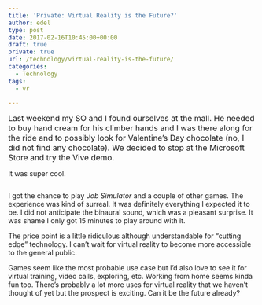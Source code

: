 ```yaml
---
title: 'Private: Virtual Reality is the Future?'
author: edel
type: post
date: 2017-02-16T10:45:00+00:00
draft: true
private: true
url: /technology/virtual-reality-is-the-future/
categories:
  - Technology
tags:
  - vr

---
```

<span style="font-size: 16px;">Last weekend my SO and I found ourselves at the mall. He needed to buy hand cream for his climber hands and I was there along for the ride and to possibly look for Valentine&#8217;s Day chocolate (no, I did not find any chocolate). We decided to stop at the Microsoft Store and try the Vive demo.</span>

It was super cool.

[<img src="https://i1.wp.com/edelgrace.me/blog/wp-content/uploads/2017/02/wp-image-1352981800jpg.jpg?resize=663%2C1179" alt="" class="wp-image-207 alignnone size-full"  data-recalc-dims="1" />][1]

I got the chance to play _Job Simulator_ and a couple of other games. The experience was kind of surreal. It was definitely everything I expected it to be. I did not anticipate the binaural sound, which was a pleasant surprise. It was shame I only got 15 minutes to play around with it.

The price point is a little ridiculous although understandable for &#8220;cutting edge&#8221; technology. I can&#8217;t wait for virtual reality to become more accessible to the general public.

Games seem like the most probable use case but I&#8217;d also love to see it for virtual training, video calls, exploring, etc. Working from home seems kinda fun too. There&#8217;s probably a lot more uses for virtual reality that we haven&#8217;t thought of yet but the prospect is exciting. Can it be the future already?

 [1]: https://i1.wp.com/edelgrace.me/blog/wp-content/uploads/2017/02/wp-image-1352981800jpg.jpg